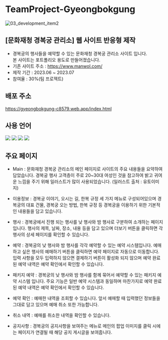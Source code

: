 # TeamProject-Gyeongbokgung
![03_development_item2](https://github.com/JungHyun-Ahn/Portfolio_Manwol-Redesign/assets/84699689/872b112c-daa1-4f22-8e3b-c934f9d5da94)

## [문화재청 경복궁 관리소] 웹 사이트 반응형 제작
* 경복궁의 행사들을 예약할 수 있는 문화재청 경복궁 관리소 사이트 입니다.<br/> 본 사이트는 포트폴리오 용도로 만들어졌습니다.<br/>
* 기존 사이트 주소 : https://www.manwol.com/<br/>
* 제작 기간 : 2023.06 ~ 2023.07<br/>
* 참여율 : 30%(팀 프로젝트)

## 배포 주소
https://gyeongbokgung-c8579.web.app/index.html

## 사용 언어
<img src="https://img.shields.io/badge/html5-E34F26?style=for-the-badge&logo=html5&logoColor=white"> <img src="https://img.shields.io/badge/css-1572B6?style=for-the-badge&logo=css3&logoColor=white"> <img src="https://img.shields.io/badge/javascript-F7DF1E?style=for-the-badge&logo=javascript&logoColor=black"> <img src="https://img.shields.io/badge/jquery-0769AD?style=for-the-badge&logo=jquery&logoColor=white">

## 주요 페이지
* Main : 문화재청 경복궁 관리소의 메인 페이지로 사이트의 주요 내용들을 요약하여 담았습니다. 경복궁 행사 고객층이 주로 20~30대 여성인 것을 참고하여 밝고 귀여운 느낌을 주기 위해 일러스트가 많이 사용되었습니다. (일러스트 출처 : 유토이미지)
  
* 이용정보 : 경복궁 이야기, 오시는 길, 한복 규정 세 가지 메뉴로 구성되어있으며 경복궁의 대표 건물, 경복궁 오는 방법, 한복 규정 등 경복궁을 이용하기 위한 기본적인 내용들을 담고 있습니다.

* 행사 : 경복궁에서 진행 되는 행사를 낮 행사와 밤 행사로 구분하여 소개하는 페이지 입니다. 행사의 제목, 날짜, 장소, 내용 등을 담고 있으며 더보기 버튼을 클릭하면 각 행사의 상세 페이지를 확인할 수 있습니다.

* 예약 : 경복궁의 낮 행사와 밤 행사를 각각 예약할 수 있는 예약 시스템입니다. 예매하고 싶은 행사의 예매하기 버튼을 클릭하면 예약 페이지로 자동으로 이동합니다. 입력 사항을 모두 입력하지 않으면 결제하기 버튼이 활성화 되지 않으며 예약 완료 된 예약 내역은 예약 확인에서 확인할 수 있습니다.

* 패키지 예약 : 경복궁의 낮 행사와 밤 행사를 함께 묶어서 예약할 수 있는 패키지 예약 시스템 입니다. 주요 기능은 일반 예약 시스템과 동일하며 마찬가지로 예약 완료 된 예약 내역은 예약 확인에서 확인할 수 있습니다.

* 예약 확인 : 예매한 내역을 조회할 수 있습니다. 앞서 예매할 때 입력했던 정보들을 그대로 담고 있으며 예매 취소 또한 가능합니다.

* 취소 내역 : 예매를 취소한 내역을 확인할 수 있습니다.

* 공지사항 : 경복궁의 공지사항을 보여주는 메뉴로 메인의 팝업 이미지를 클릭 시에는 페이지가 연결될 때 해당 공지 게시글을 보여줍니다.
